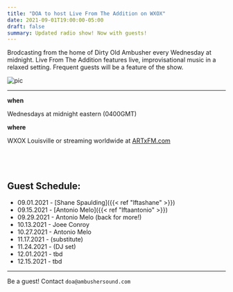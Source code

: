 ```yaml
---
title: "DOA to host Live From The Addition on WXOX"
date: 2021-09-01T19:00:00-05:00
draft: false
summary: Updated radio show! Now with guests!
---
```




Brodcasting from the home of Dirty Old Ambusher every Wednesday at midnight.
Live From The Addition features live, improvisational music in a relaxed
setting. Frequent guests will be a feature of the show.


![pic](/img/withtony.png)

****



**when** 

Wednesdays at midnight eastern (0400GMT)

**where**

WXOX Louisville or streaming worldwide at [ARTxFM.com](https://artxfm.com)

## &nbsp;

## Guest Schedule:

- 09.01.2021 - [Shane Spaulding]({{< ref "lftashane" >}})
- 09.15.2021 - [Antonio Melo]({{< ref "lftaantonio" >}})
- 09.29.2021 - Antonio Melo (back for more!)
- 10.13.2021 - Joee Conroy
- 10.27.2021 - Antonio Melo
- 11.17.2021 - (substitute)
- 11.24.2021 - (DJ set)
- 12.01.2021 - tbd
- 12.15.2021 - tbd

***

Be a guest! Contact `doa@ambushersound.com`







